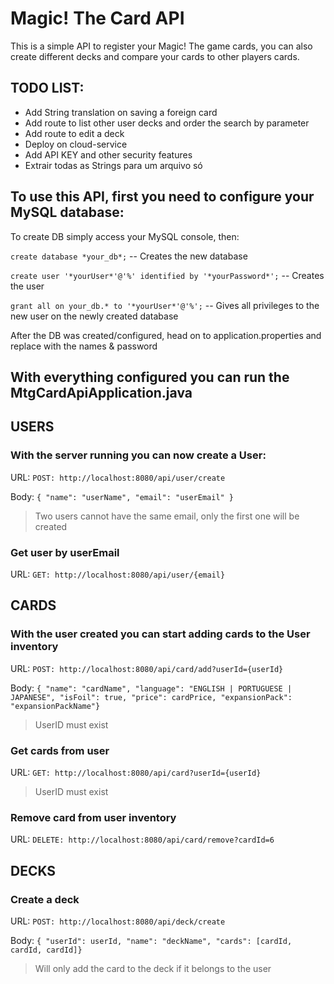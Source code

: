 # Magic! The Card API
This is a simple API to register your Magic! The game cards, you can also create different decks and compare your cards to other players cards.

## TODO LIST:
- Add String translation on saving a foreign card
- Add route to list other user decks and order the search by parameter
- Add route to edit a deck
- Deploy on cloud-service
- Add API KEY and other security features
- Extrair todas as Strings para um arquivo só

## To use this API, first you need to configure your MySQL database:
To create DB simply access your MySQL console, then:

`create database *your_db*;` -- Creates the new database

`create user '*yourUser*'@'%' identified by '*yourPassword*';` -- Creates the user

`grant all on your_db.* to '*yourUser*'@'%';` -- Gives all privileges to the new user on the newly created database

After the DB was created/configured, head on to application.properties and replace with the names & password

## With everything configured you can run the MtgCardApiApplication.java

## USERS
### With the server running you can now create a User:

URL: `POST: http://localhost:8080/api/user/create`

Body:
`{
"name": "userName",
"email": "userEmail"
}`

> Two users cannot have the same email, only the first one will be created

### Get user by userEmail

URL: `GET: http://localhost:8080/api/user/{email}`

## CARDS
### With the user created you can start adding cards to the User inventory

URL: `POST: http://localhost:8080/api/card/add?userId={userId}`

Body: `{
    "name": "cardName",
    "language": "ENGLISH | PORTUGUESE | JAPANESE",
    "isFoil": true,
    "price": cardPrice,
    "expansionPack": "expansionPackName"}`

> UserID must exist

### Get cards from user

URL: `GET: http://localhost:8080/api/card?userId={userId}`

> UserID must exist

### Remove card from user inventory

URL: `DELETE: http://localhost:8080/api/card/remove?cardId=6`
 
## DECKS
### Create a deck

URL: `POST: http://localhost:8080/api/deck/create`

Body: `{
    "userId": userId,
    "name": "deckName",
    "cards": [cardId, cardId, cardId]}`

> Will only add the card to the deck if it belongs to the user
